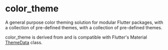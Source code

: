 # color_theme

A general purpose color theming solution for modular Flutter packages,
with a collection of pre-defined themes, with a collection of pre-defined
themes.

color_theme is derived from and is compatible with Flutter's Material
[ThemeData](https://api.flutter.dev/flutter/material/ThemeData-class.html)
class.
